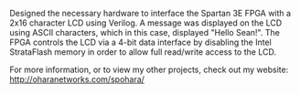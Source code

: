 Designed the necessary hardware to interface the Spartan 3E FPGA with a 2x16 character LCD using Verilog. A message was displayed on the LCD using ASCII characters, which in this case, displayed "Hello Sean!". The FPGA controls the LCD via a 4-bit data interface by disabling the Intel StrataFlash memory in order to allow full read/write access to the LCD.

For more information, or to view my other projects, check out my website: http://oharanetworks.com/spohara/
